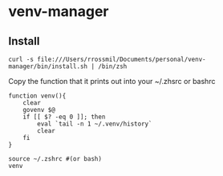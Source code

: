 # venv-manager

## Install

```
curl -s file:///Users/rrossmil/Documents/personal/venv-manager/bin/install.sh | /bin/zsh
```

Copy the function that it prints out into your ~/.zhsrc or bashrc
```
function venv(){
    clear
    govenv $@
    if [[ $? -eq 0 ]]; then
        eval `tail -n 1 ~/.venv/history`
        clear
    fi
}
```
```
source ~/.zshrc #(or bash)
venv
```


<!-- 
Manage venv's

Enter or create env

```
> venv env1

Python 3.11.0
(env1) >
```

Create venv with specific version

```
> venv env2 -c 10
Python 3.10.6
(env2) >
```

delete envs (deactivate then delete if in use)

```
venv -d env2
``` -->
